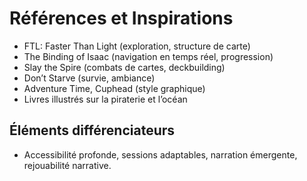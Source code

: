 # Références et Inspirations

- FTL: Faster Than Light (exploration, structure de carte)
- The Binding of Isaac (navigation en temps réel, progression)
- Slay the Spire (combats de cartes, deckbuilding)
- Don’t Starve (survie, ambiance)
- Adventure Time, Cuphead (style graphique)
- Livres illustrés sur la piraterie et l’océan

## Éléments différenciateurs

- Accessibilité profonde, sessions adaptables, narration émergente, rejouabilité narrative.
